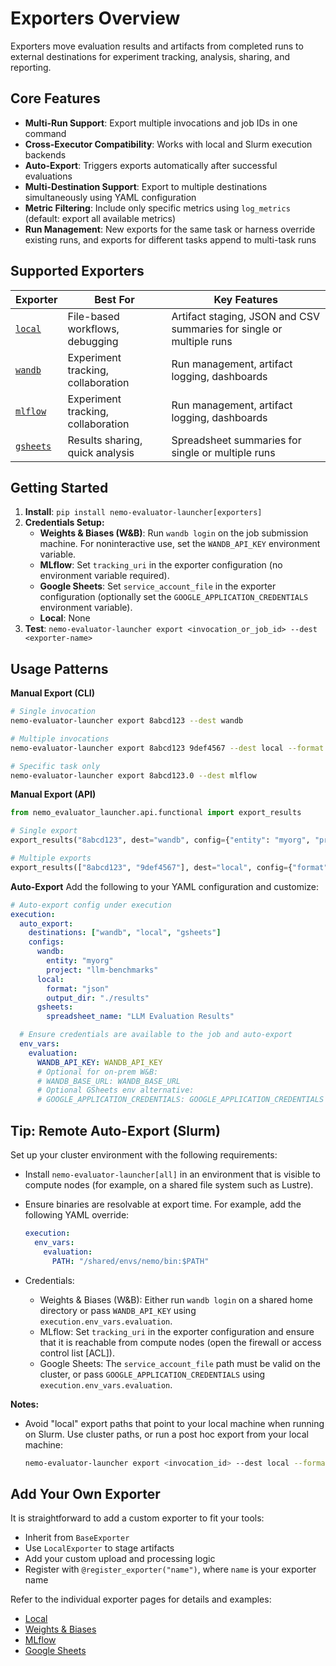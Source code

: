 # Exporters Overview

Exporters move evaluation results and artifacts from completed runs to external destinations for experiment tracking, analysis, sharing, and reporting.


## Core Features

- **Multi-Run Support**: Export multiple invocations and job IDs in one command
- **Cross-Executor Compatibility**: Works with local and Slurm execution backends
- **Auto-Export**: Triggers exports automatically after successful evaluations
- **Multi-Destination Support**: Export to multiple destinations simultaneously using YAML configuration
- **Metric Filtering**: Include only specific metrics using `log_metrics` (default: export all available metrics)
- **Run Management**: New exports for the same task or harness override existing runs, and exports for different tasks append to multi-task runs

## Supported Exporters

| Exporter | Best For | Key Features |
|----------|----------|--------------|
| [`local`](local.md) | File-based workflows, debugging | Artifact staging, JSON and CSV summaries for single or multiple runs |
| [`wandb`](wandb.md) | Experiment tracking, collaboration | Run management, artifact logging, dashboards |
| [`mlflow`](mlflow.md) | Experiment tracking, collaboration | Run management, artifact logging, dashboards |
| [`gsheets`](gsheets.md) | Results sharing, quick analysis | Spreadsheet summaries for single or multiple runs |


## Getting Started

1. **Install**: `pip install nemo-evaluator-launcher[exporters]`
2. **Credentials Setup:**
   - **Weights & Biases (W&B)**: Run `wandb login` on the job submission machine. For noninteractive use, set the `WANDB_API_KEY` environment variable.
   - **MLflow**: Set `tracking_uri` in the exporter configuration (no environment variable required).
   - **Google Sheets**: Set `service_account_file` in the exporter configuration (optionally set the `GOOGLE_APPLICATION_CREDENTIALS` environment variable).
   - **Local**: None
3. **Test**: `nemo-evaluator-launcher export <invocation_or_job_id> --dest <exporter-name>`


## Usage Patterns

**Manual Export (CLI)**
```bash
# Single invocation
nemo-evaluator-launcher export 8abcd123 --dest wandb

# Multiple invocations
nemo-evaluator-launcher export 8abcd123 9def4567 --dest local --format json

# Specific task only
nemo-evaluator-launcher export 8abcd123.0 --dest mlflow
```

**Manual Export (API)**
```python
from nemo_evaluator_launcher.api.functional import export_results

# Single export
export_results("8abcd123", dest="wandb", config={"entity": "myorg", "project": "evals"})

# Multiple exports
export_results(["8abcd123", "9def4567"], dest="local", config={"format": "json"})
```

**Auto-Export** 
Add the following to your YAML configuration and customize:

```yaml
# Auto-export config under execution
execution:
  auto_export:
    destinations: ["wandb", "local", "gsheets"]
    configs:
      wandb:
        entity: "myorg"
        project: "llm-benchmarks"
      local:
        format: "json"
        output_dir: "./results"
      gsheets:
        spreadsheet_name: "LLM Evaluation Results"

  # Ensure credentials are available to the job and auto-export
  env_vars:
    evaluation:
      WANDB_API_KEY: WANDB_API_KEY
      # Optional for on-prem W&B:
      # WANDB_BASE_URL: WANDB_BASE_URL
      # Optional GSheets env alternative:
      # GOOGLE_APPLICATION_CREDENTIALS: GOOGLE_APPLICATION_CREDENTIALS
```

## Tip: Remote Auto-Export (Slurm)
Set up your cluster environment with the following requirements:

- Install `nemo-evaluator-launcher[all]` in an environment that is visible to compute nodes (for example, on a shared file system such as Lustre).
- Ensure binaries are resolvable at export time. For example, add the following YAML override:

  ```yaml
  execution:
    env_vars:
      evaluation:
        PATH: "/shared/envs/nemo/bin:$PATH"
  ```
- Credentials:
  - Weights & Biases (W&B): Either run `wandb login` on a shared home directory or pass `WANDB_API_KEY` using `execution.env_vars.evaluation`.
  - MLflow: Set `tracking_uri` in the exporter configuration and ensure that it is reachable from compute nodes (open the firewall or access control list [ACL]).
  - Google Sheets: The `service_account_file` path must be valid on the cluster, or pass `GOOGLE_APPLICATION_CREDENTIALS` using `execution.env_vars.evaluation`.


**Notes:**
- Avoid "local" export paths that point to your local machine when running on Slurm. Use cluster paths, or run a post hoc export from your local machine:

  ```bash
  nemo-evaluator-launcher export <invocation_id> --dest local --format json
  ```


## Add Your Own Exporter
It is straightforward to add a custom exporter to fit your tools:
- Inherit from `BaseExporter`
- Use `LocalExporter` to stage artifacts
- Add your custom upload and processing logic
- Register with `@register_exporter("name")`, where `name` is your exporter name

Refer to the individual exporter pages for details and examples:
- [Local](local.md)
- [Weights & Biases](wandb.md)
- [MLflow](mlflow.md)
- [Google Sheets](gsheets.md)
